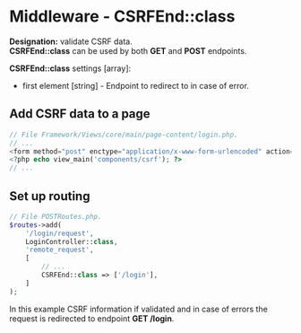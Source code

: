 # Middleware - CSRFEnd::class

**Designation:** validate CSRF data.<br>
**CSRFEnd::class** can be used by both **GET** and **POST** endpoints.

**CSRFEnd::class** settings [array]:
* first element [string] - Endpoint to redirect to in case of error.

## Add CSRF data to a page
```php
// File Framework/Views/core/main/page-content/login.php.
// ...
<form method="post" enctype="application/x-www-form-urlencoded" action="<?php echo UrlUtils::baseUrl('/login/request'); ?>">
<?php echo view_main('components/csrf'); ?>
// ...
```

## Set up routing

```php
// File POSTRoutes.php.
$routes->add(
    '/login/request',
    LoginController::class,
    'remote_request',
    [
        // ...
        CSRFEnd::class => ['/login'],
    ]
);
```
In this example CSRF information if validated and in case of errors the request is redirected to endpoint **GET /login**.
